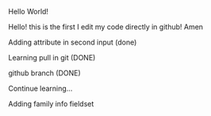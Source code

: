 Hello World!

Hello! this is the first I edit my code directly in github! Amen

Adding attribute in second input (done)

Learning pull in git (DONE)

github branch (DONE)

Continue learning...

Adding family info fieldset